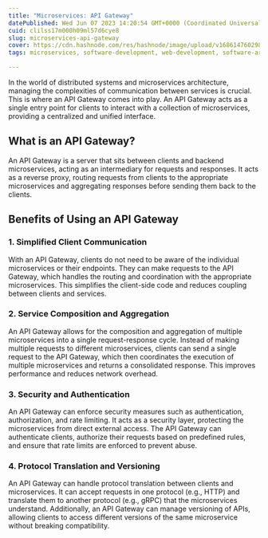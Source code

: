 ```yaml
---
title: "Microservices: API Gateway"
datePublished: Wed Jun 07 2023 14:20:54 GMT+0000 (Coordinated Universal Time)
cuid: clilss17m000h09ml57d6cye8
slug: microservices-api-gateway
cover: https://cdn.hashnode.com/res/hashnode/image/upload/v1686147602982/2b66acea-599c-4b0f-b9ad-fd0a323b193f.jpeg
tags: microservices, software-development, web-development, software-architecture

---
```


In the world of distributed systems and microservices architecture, managing the complexities of communication between services is crucial. This is where an API Gateway comes into play. An API Gateway acts as a single entry point for clients to interact with a collection of microservices, providing a centralized and unified interface.

## **What is an API Gateway?**

An API Gateway is a server that sits between clients and backend microservices, acting as an intermediary for requests and responses. It acts as a reverse proxy, routing requests from clients to the appropriate microservices and aggregating responses before sending them back to the clients.

## **Benefits of Using an API Gateway**

### **1\. Simplified Client Communication**

With an API Gateway, clients do not need to be aware of the individual microservices or their endpoints. They can make requests to the API Gateway, which handles the routing and coordination with the appropriate microservices. This simplifies the client-side code and reduces coupling between clients and services.

### **2\. Service Composition and Aggregation**

An API Gateway allows for the composition and aggregation of multiple microservices into a single request-response cycle. Instead of making multiple requests to different microservices, clients can send a single request to the API Gateway, which then coordinates the execution of multiple microservices and returns a consolidated response. This improves performance and reduces network overhead.

### **3\. Security and Authentication**

An API Gateway can enforce security measures such as authentication, authorization, and rate limiting. It acts as a security layer, protecting the microservices from direct external access. The API Gateway can authenticate clients, authorize their requests based on predefined rules, and ensure that rate limits are enforced to prevent abuse.

### **4\. Protocol Translation and Versioning**

An API Gateway can handle protocol translation between clients and microservices. It can accept requests in one protocol (e.g., HTTP) and translate them to another protocol (e.g., gRPC) that the microservices understand. Additionally, an API Gateway can manage versioning of APIs, allowing clients to access different versions of the same microservice without breaking compatibility.